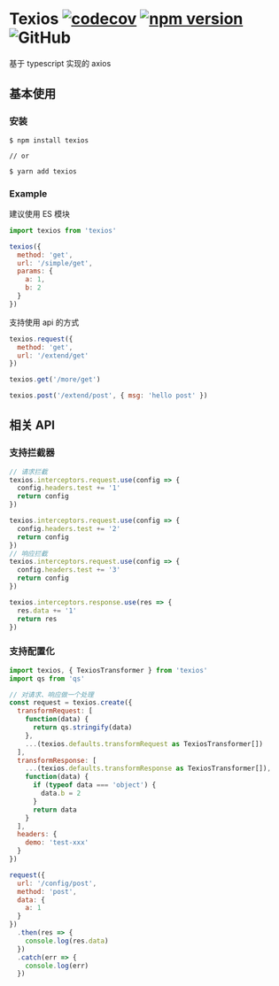 # Texios [![codecov](https://codecov.io/gh/real-jacket/texios/branch/master/graph/badge.svg)](https://codecov.io/gh/real-jacket/texios) <a href="https://badge.fury.io/js/texios"> <img src="https://badge.fury.io/js/texios.svg" alt="npm version"></a> <img alt="GitHub" src="https://img.shields.io/github/license/real-jacket/texios?color=brightgreen">

基于 typescript 实现的 axios

## 基本使用

### 安装

```npm
$ npm install texios

// or

$ yarn add texios
```

### Example

建议使用 ES 模块

```javascript
import texios from 'texios'

texios({
  method: 'get',
  url: '/simple/get',
  params: {
    a: 1,
    b: 2
  }
})
```

支持使用 api 的方式

```javascript
texios.request({
  method: 'get',
  url: '/extend/get'
})

texios.get('/more/get')

texios.post('/extend/post', { msg: 'hello post' })
```

## 相关 API

### 支持拦截器

```javascript
// 请求拦截
texios.interceptors.request.use(config => {
  config.headers.test += '1'
  return config
})

texios.interceptors.request.use(config => {
  config.headers.test += '2'
  return config
})
// 响应拦截
texios.interceptors.request.use(config => {
  config.headers.test += '3'
  return config
})

texios.interceptors.response.use(res => {
  res.data += '1'
  return res
})
```

### 支持配置化

```javascript
import texios, { TexiosTransformer } from 'texios'
import qs from 'qs'

// 对请求、响应做一个处理
const request = texios.create({
  transformRequest: [
    function(data) {
      return qs.stringify(data)
    },
    ...(texios.defaults.transformRequest as TexiosTransformer[])
  ],
  transformResponse: [
    ...(texios.defaults.transformResponse as TexiosTransformer[]),
    function(data) {
      if (typeof data === 'object') {
        data.b = 2
      }
      return data
    }
  ],
  headers: {
    demo: 'test-xxx'
  }
})

request({
  url: '/config/post',
  method: 'post',
  data: {
    a: 1
  }
})
  .then(res => {
    console.log(res.data)
  })
  .catch(err => {
    console.log(err)
  })

```
